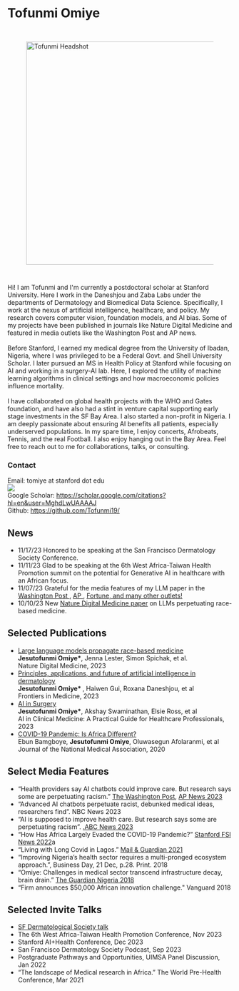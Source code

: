 # Tofunmi Omiye

<div id ="bio">
  <div style="padding: 2em; margin: 1em;">
    <img src = "https://github.com/ezimosai/tofunmi/blob/main/tofunmi_headshot.jpg" alt="Tofunmi Headshot" width="500">
  </div>
  <div>
  <p>Hi! I am Tofunmi and I'm currently a postdoctoral scholar at Stanford University. Here I work in the Daneshjou and Zaba Labs under the departments of Dermatology and Biomedical Data Science. Specifically, I work at the nexus of artificial intelligence, healthcare, and policy. My research covers computer vision, foundation models, and AI bias. Some of my projects have been published in journals like Nature Digital Medicine and featured in media outlets like the Washington Post and AP news.
    <br><br>
Before Stanford, I earned my medical degree from the University of Ibadan, Nigeria, where I was privileged to be a Federal Govt. and Shell University Scholar. I later pursued an MS in Health Policy at Stanford while focusing on AI and working in a surgery-AI lab. Here, I explored the utility of machine learning algorithms in clinical settings and how macroeconomic policies influence mortality.
    <br><br>
I have collaborated on global health projects with the WHO and Gates foundation, and have also had a stint in venture capital supporting early stage investments in the SF Bay Area. I also started a non-profit in Nigeria. I am deeply passionate about ensuring AI benefits all patients, especially underserved populations. In my spare time, I enjoy concerts, Afrobeats, Tennis, and the real Football. I also enjoy hanging out in the Bay Area. 
Feel free to reach out to me for collaborations, talks, or consulting.
 </p>
  <div> 
<h3> Contact </h3>
  <p> Email: tomiye at stanford dot edu 	<br>
<a href = "https://www.linkedin.com/in/tofunmi-omiye-50634158/" > <img src="https://fontawesome.com/icons/linkedin?f=brands&s=solid"></a> 	<br>
Google Scholar: <a href ="https://scholar.google.com/citations?hl=en&user=MghdLwUAAAAJ">  https://scholar.google.com/citations?hl=en&user=MghdLwUAAAAJ </a><br>
Github: <a href = "https://github.com/Tofunmi19/" > https://github.com/Tofunmi19/ </a> <br>
</p>
  </div>
</div>
</div>
<div id = "News">
  <h2> News </h2>
  <ul> 
  <li> 11/17/23 Honored to be speaking at the San Francisco Dermatology Society Conference. </li>
  <li> 11/11/23 Glad to be speaking at the 6th West Africa-Taiwan Health Promotion summit on the potential for Generative AI in healthcare with an African focus.
</li>
    <li> 11/07/23 Grateful for the media features of my LLM paper in the <a href ="https://www.washingtonpost.com/business/2023/10/20/ai-chatbots-racist-medicine-chatgpt-bard/2c4cbcca-6f28-11ee-b01a-f593caa04363_story.html" > Washington Post </a>, <a href ="https://apnews.com/article/ai-chatbots-racist-medicine-chatgpt-bard-6f2a330086acd0a1f8955ac995bdde4d"> AP </a>, <a href = "https://fortune.com/well/2023/10/20/chatgpt-google-bard-ai-chatbots-medical-racism-black-patients-health-care/"> Fortune, and many other outlets! </a> </li>
    <li> 10/10/23 New <a href ="https://www.nature.com/articles/s41746-023-00939-z"> Nature Digital Medicine paper</a> on LLMs perpetuating race-based medicine.</li>
  </ul>
</div>
<div id = "Selected_Publications">
  <h2> Selected Publications </h2>
  <ul>
    <li> <a href ="https://www.nature.com/articles/s41746-023-00939-z"> Large language models propagate race-based medicine</a> <br>
<b> Jesutofunmi Omiye*</b>, Jenna Lester, Simon Spichak, et al.  <br>
Nature Digital Medicine, 2023
</li>
    <li>
<a href ="https://doi.org/10.3389/fmed.2023.1278232"> Principles, applications, and future of artificial intelligence in dermatology </a> <br>
<b> Jesutofunmi Omiye* </b>, Haiwen Gui, Roxana Daneshjou, et al <br>
Frontiers in Medicine, 2023 

</li>
<li> <a href = "https://doi.org/10.1002/9781119790686.ch28"> AI in Surgery </a> <br>
<b>Jesutofunmi Omiye*</b>, Akshay Swaminathan, Elsie Ross, et al <br>
AI in Clinical Medicine: A Practical Guide for Healthcare Professionals, 2023
</li>
<li> <a href = "http://dx.doi.org/10.1016/j.jnma.2020.10.001"> COVID-19 Pandemic: Is Africa Different? </a> <br>
Ebun Bamgboye, <b>Jesutofunmi Omiye</b>, Oluwasegun Afolaranmi, et al <br>
Journal of the National Medical Association, 2020</li>
  </ul>
</div>
<div id = "Select_Media_Features">
  <h2>Select Media Features</h2>
  <ul>
    <li>“Health providers say AI chatbots could improve care. But research says some are perpetuating racism.” <a href ="https://www.washingtonpost.com/business/2023/10/20/ai-chatbots-racist-medicine-chatgpt-bard/2c4cbcca-6f28-11ee-b01a-f593caa04363_story.html"> The Washington Post</a>, <a href ="https://apnews.com/article/ai-chatbots-racist-medicine-chatgpt-bard-6f2a330086acd0a1f8955ac995bdde4d"> AP News 2023</a> </li>
    <li>“Advanced AI chatbots perpetuate racist, debunked medical ideas, researchers find”. NBC News 2023</li>
    <li>“AI is supposed to improve health care. But research says some are perpetuating racism”. <a href ="https://abcnews.go.com/Technology/wireStory/ai-chatbots-supposed-improve-health-care-research-perpetuating-104167104">.ABC News 2023</a> </li>
    <li>“How Has Africa Largely Evaded the COVID-19 Pandemic?” <a href ="https://fsi.stanford.edu/news/how-has-africa-largely-evaded-covid-19-pandemic-0">Stanford FSI News 2022</a>a</li>
    <li>“Living with Long Covid in Lagos.” <a href ="https://mg.co.za/africa/2021-02-28-%20living-with-long-covid-in-lagos/"> Mail & Guardian 2021</a></li>
    <li>“Improving Nigeria’s health sector requires a multi-pronged ecosystem approach.”, Business Day, 21 Dec, p.28. Print. 2018</li>
    <li>“Omiye: Challenges in medical sector transcend infrastructure decay, brain drain.” <a href="https://guardian.ng/features/omiye-challenges-in-medical-sector-transcend-infrastructure-decay-brain-%20drain/">The Guardian Nigeria 2018</a></li>
    <li>“Firm announces $50,000 African innovation challenge." Vanguard 2018 </li>
  </ul>
</div>
<div id="talks">
  <h2>Selected Invite Talks</h2>
  <ul>
    <li><a href="https://www.sfderm.org/archive">SF Dermatological Society talk </a></li>
    <li>The 6th West Africa-Taiwan Health Promotion Conference, Nov 2023</li>
    <li>Stanford AI+Health Conference, Dec 2023</li>
    <li>San Francisco Dermatology Society Podcast, Sep 2023</li>
    <li>Postgraduate Pathways and Opportunities, UIMSA Panel Discussion, Jan 2022</li>
    <li>“The landscape of Medical research in Africa.” The World Pre-Health Conference, Mar 2021</li>
  </ul>
</div>

